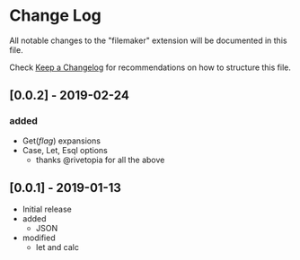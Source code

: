 # Change Log

All notable changes to the "filemaker" extension will be documented in this file.

Check [Keep a Changelog](http://keepachangelog.com/) for recommendations on how to structure this file.

## [0.0.2] - 2019-02-24

### added 

- Get(_flag_) expansions
- Case, Let, Esql options
  - thanks @rivetopia for all the above

## [0.0.1] - 2019-01-13

- Initial release
- added
  - JSON
- modified
  - let and calc
